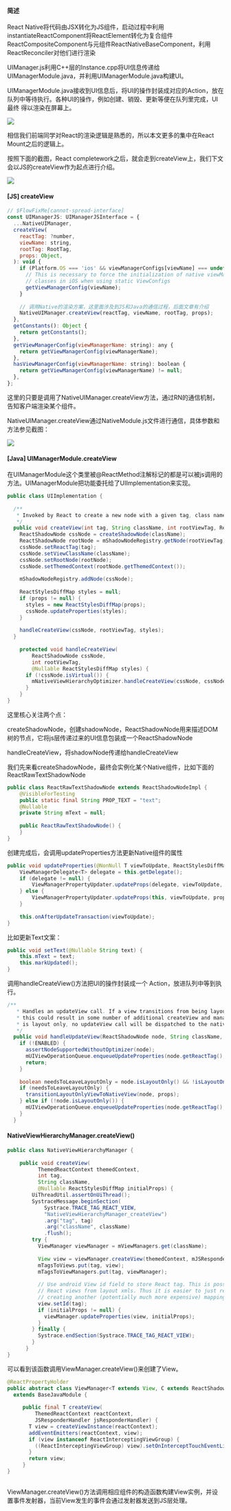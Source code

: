 #### 简述

React Native将代码由JSX转化为JS组件，启动过程中利用instantiateReactComponent将ReactElement转化为复合组件ReactCompositeComponent与元组件ReactNativeBaseComponent，利用 ReactReconciler对他们进行渲染

UIManager.js利用C++层的Instance.cpp将UI信息传递给UIManagerModule.java，并利用UIManagerModule.java构建UI。

UIManagerModule.java接收到UI信息后，将UI的操作封装成对应的Action，放在队列中等待执行。各种UI的操作，例如创建、销毁、更新等便在队列里完成，UI最终 得以渲染在屏幕上。

![](https://xhs-doc.xhscdn.com/1040025031bppo04gnu0flfkt04?imageView2/2/w/1600)

相信我们前端同学对React的渲染逻辑是熟悉的，所以本文更多的集中在React Mount之后的逻辑上。

按照下面的截图，React completework之后，就会走到createView上，我们下文会以JS的createView作为起点进行介绍。

![](https://xhs-doc.xhscdn.com/1040025031bpq6b00nu020hpn30?imageView2/2/w/1600)

#### [JS] createView

```js
// $FlowFixMe[cannot-spread-interface]
const UIManagerJS: UIManagerJSInterface = {
  ...NativeUIManager,
  createView(
    reactTag: ?number,
    viewName: string,
    rootTag: RootTag,
    props: Object,
  ): void {
    if (Platform.OS === 'ios' && viewManagerConfigs[viewName] === undefined) {
      // This is necessary to force the initialization of native viewManager
      // classes in iOS when using static ViewConfigs
      getViewManagerConfig(viewName);
    }
    
    // 调用Native的渲染方案，这里面涉及到JS和Java的通信过程，后面文章有介绍
    NativeUIManager.createView(reactTag, viewName, rootTag, props);
  },
  getConstants(): Object {
    return getConstants();
  },
  getViewManagerConfig(viewManagerName: string): any {
    return getViewManagerConfig(viewManagerName);
  },
  hasViewManagerConfig(viewManagerName: string): boolean {
    return getViewManagerConfig(viewManagerName) != null;
  },
};
```

这里的只要是调用了NativeUIManager.createView方法，通过RN的通信机制，告知客户端渲染某个组件。

NativeUIManager.createView通过NativeModule.js文件进行通信，具体参数和方法参见截图：

![](https://xhs-doc.xhscdn.com/1040025031bpqditonu010vfmrc?imageView2/2/w/1600)

#### [Java] UIManagerModule.createView

在UIManagerModule这个类里被@ReactMethod注解标记的都是可以被js调用的方法。UIManagerModule把功能委托给了UIImplementation来实现。

```java
public class UIImplementation {
 
  /**
   * Invoked by React to create a new node with a given tag, class name and properties.
   */
  public void createView(int tag, String className, int rootViewTag, ReadableMap props) {
    ReactShadowNode cssNode = createShadowNode(className);
    ReactShadowNode rootNode = mShadowNodeRegistry.getNode(rootViewTag);
    cssNode.setReactTag(tag);
    cssNode.setViewClassName(className);
    cssNode.setRootNode(rootNode);
    cssNode.setThemedContext(rootNode.getThemedContext());
 
    mShadowNodeRegistry.addNode(cssNode);
 
    ReactStylesDiffMap styles = null;
    if (props != null) {
      styles = new ReactStylesDiffMap(props);
      cssNode.updateProperties(styles);
    }
 
    handleCreateView(cssNode, rootViewTag, styles);
  }
  
    protected void handleCreateView(
        ReactShadowNode cssNode,
        int rootViewTag,
        @Nullable ReactStylesDiffMap styles) {
      if (!cssNode.isVirtual()) {
        mNativeViewHierarchyOptimizer.handleCreateView(cssNode, cssNode.getThemedContext(), styles);
      }
    }
}
```

这里核心关注两个点：

createShadowNode，创建shadowNode，ReactShadowNode用来描述DOM树的节点，它将js层传递过来的UI信息包装成一个ReactShadowNode

handleCreateView，将shadowNode传递给handleCreateView

我们先来看createShadowNode，最终会实例化某个Native组件，比如下面的ReactRawTextShadowNode

```java
public class ReactRawTextShadowNode extends ReactShadowNodeImpl {
    @VisibleForTesting
    public static final String PROP_TEXT = "text";
    @Nullable
    private String mText = null;
 
    public ReactRawTextShadowNode() {
    }
}
```

创建完成后，会调用updateProperties方法更新Native组件的属性

```java
public void updateProperties(@NonNull T viewToUpdate, ReactStylesDiffMap props) {
    ViewManagerDelegate<T> delegate = this.getDelegate();
    if (delegate != null) {
        ViewManagerPropertyUpdater.updateProps(delegate, viewToUpdate, props);
    } else {
        ViewManagerPropertyUpdater.updateProps(this, viewToUpdate, props);
    }
 
    this.onAfterUpdateTransaction(viewToUpdate);
}

```

比如更新Text文案：

```java
public void setText(@Nullable String text) {
    this.mText = text;
    this.markUpdated();
}
```

调用handleCreateView()方法把UI的操作封装成一个 Action，放进队列中等到执行。

```java
/**
   * Handles an updateView call. If a view transitions from being layout-only to not (or vice-versa)
   * this could result in some number of additional createView and manageChildren calls. If the view
   * is layout only, no updateView call will be dispatched to the native hierarchy.
   */
  public void handleUpdateView(ReactShadowNode node, String className, ReactStylesDiffMap props) {
    if (!ENABLED) {
      assertNodeSupportedWithoutOptimizer(node);
      mUIViewOperationQueue.enqueueUpdateProperties(node.getReactTag(), className, props);
      return;
    }
 
    boolean needsToLeaveLayoutOnly = node.isLayoutOnly() && !isLayoutOnlyAndCollapsable(props);
    if (needsToLeaveLayoutOnly) {
      transitionLayoutOnlyViewToNativeView(node, props);
    } else if (!node.isLayoutOnly()) {
      mUIViewOperationQueue.enqueueUpdateProperties(node.getReactTag(), className, props);
    }
  }
```

#### NativeViewHierarchyManager.createView()

```java
public class NativeViewHierarchyManager {
 
    public void createView(
          ThemedReactContext themedContext,
          int tag,
          String className,
          @Nullable ReactStylesDiffMap initialProps) {
        UiThreadUtil.assertOnUiThread();
        SystraceMessage.beginSection(
            Systrace.TRACE_TAG_REACT_VIEW,
            "NativeViewHierarchyManager_createView")
            .arg("tag", tag)
            .arg("className", className)
            .flush();
        try {
          ViewManager viewManager = mViewManagers.get(className);
    
          View view = viewManager.createView(themedContext, mJSResponderHandler);
          mTagsToViews.put(tag, view);
          mTagsToViewManagers.put(tag, viewManager);
    
          // Use android View id field to store React tag. This is possible since we don't inflate
          // React views from layout xmls. Thus it is easier to just reuse that field instead of
          // creating another (potentially much more expensive) mapping from view to React tag
          view.setId(tag);
          if (initialProps != null) {
            viewManager.updateProperties(view, initialProps);
          }
        } finally {
          Systrace.endSection(Systrace.TRACE_TAG_REACT_VIEW);
        }
      }
}
```

可以看到该函数调用ViewManager.createView()来创建了View。

```java
@ReactPropertyHolder
public abstract class ViewManager<T extends View, C extends ReactShadowNode>
  extends BaseJavaModule {
 
     public final T createView(
         ThemedReactContext reactContext,
         JSResponderHandler jsResponderHandler) {
       T view = createViewInstance(reactContext);
       addEventEmitters(reactContext, view);
       if (view instanceof ReactInterceptingViewGroup) {
         ((ReactInterceptingViewGroup) view).setOnInterceptTouchEventListener(jsResponderHandler);
       }
       return view;
     }
}
 
```

ViewManager.createView()方法调用相应组件的构造函数构建View实例，并设置事件发射器，当前View发生的事件会通过发射器发送到JS层处理。